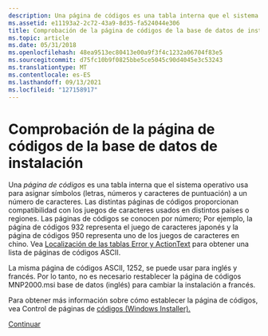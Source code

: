 ```yaml
---
description: Una página de códigos es una tabla interna que el sistema operativo usa para asignar símbolos (letras, números y caracteres de puntuación) a un número de caracteres.
ms.assetid: e11193a2-2c72-43a9-8d35-fa524044e306
title: Comprobación de la página de códigos de la base de datos de instalación
ms.topic: article
ms.date: 05/31/2018
ms.openlocfilehash: 48ea9513ec80413e00a9f3f4c1232a06704f83e5
ms.sourcegitcommit: d75fc10b9f0825bbe5ce5045c90d4045e3c53243
ms.translationtype: MT
ms.contentlocale: es-ES
ms.lasthandoff: 09/13/2021
ms.locfileid: "127158917"
---
```

# <a name="checking-the-installation-database-code-page"></a>Comprobación de la página de códigos de la base de datos de instalación

Una *página de códigos* es una tabla interna que el sistema operativo usa para asignar símbolos (letras, números y caracteres de puntuación) a un número de caracteres. Las distintas páginas de códigos proporcionan compatibilidad con los juegos de caracteres usados en distintos países o regiones. Las páginas de códigos se conocen por número; Por ejemplo, la página de códigos 932 representa el juego de caracteres japonés y la página de códigos 950 representa uno de los juegos de caracteres en chino. Vea [Localización de las tablas Error y ActionText](localizing-the-error-and-actiontext-tables.md) para obtener una lista de páginas de códigos ASCII.

La misma página de códigos ASCII, 1252, se puede usar para inglés y francés. Por lo tanto, no es necesario restablecer la página de códigos MNP2000.msi base de datos (inglés) para cambiar la instalación a francés.

Para obtener más información sobre cómo establecer la página de códigos, vea Control de páginas de [códigos (Windows Installer).](code-page-handling-windows-installer-.md)

[Continuar](importing-localized-error-and-actiontext-tables.md)

 

 



